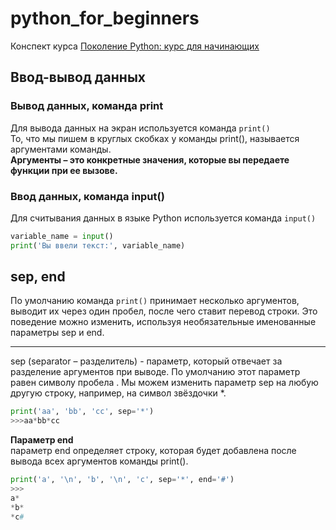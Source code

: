 # python_for_beginners
Конспект курса [Поколение Python: курс для начинающих](https://stepik.org/course/58852/promo)

## Ввод-вывод данных
### Вывод данных, команда print
Для вывода данных на экран используется команда ``` print() ```  
То, что мы пишем в круглых скобках у команды print(), называется аргументами команды.  
**Аргументы – это конкретные значения, которые вы передаете функции при ее вызове.**  

### Ввод данных, команда input()
Для считывания данных в языке Python используется команда ```input()```  

```python
variable_name = input()
print('Вы ввели текст:', variable_name)
```

## sep, end
По умолчанию команда ```print()``` принимает несколько аргументов, выводит их через один пробел, после чего ставит перевод строки. Это поведение можно изменить, используя необязательные именованные параметры sep и end.  
______
sep (separator – разделитель) - параметр, который отвечает за разделение аргументов при выводе. По умолчанию этот параметр равен символу пробела  .
Мы можем изменить параметр sep на любую другую строку, например, на символ звёздочки *.
```python
print('aa', 'bb', 'cc', sep='*')
>>>aa*bb*cc
```
**Параметр end**  
параметр end определяет строку, которая будет добавлена после вывода всех аргументов команды print().
```python
print('a', '\n', 'b', '\n', 'c', sep='*', end='#')
>>>
a*
*b*
*c#
```
